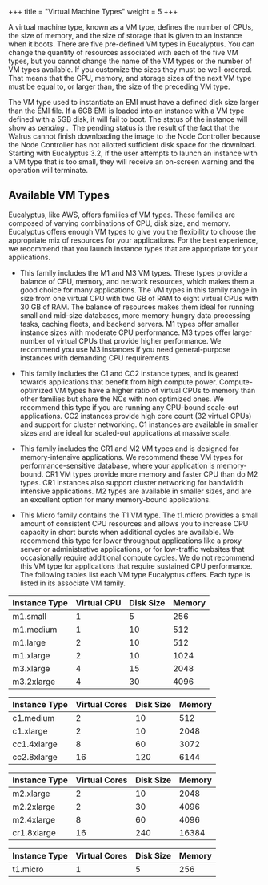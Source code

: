 +++
title = "Virtual Machine Types"
weight = 5
+++

A virtual machine type, known as a VM type, defines the number of CPUs, the size of memory, and the size of storage that is given to an instance when it boots. There are five pre-defined VM types in Eucalyptus. You can change the quantity of resources associated with each of the five VM types, but you cannot change the name of the VM types or the number of VM types available. If you customize the sizes they must be well-ordered. That means that the CPU, memory, and storage sizes of the next VM type must be equal to, or larger than, the size of the preceding VM type.  

The VM type used to instantiate an EMI must have a defined disk size larger than the EMI file. If a 6GB EMI is loaded into an instance with a VM type defined with a 5GB disk, it will fail to boot. The status of the instance will show as *pending* .  The pending status is the result of the fact that the Walrus cannot finish downloading the image to the Node Controller because the Node Controller has not allotted sufficient disk space for the download. Starting with Eucalyptus 3.2, if the user attempts to launch an instance with a VM type that is too small, they will receive an on-screen warning and the operation will terminate. 


## Available VM Types
Eucalyptus, like AWS, offers families of VM types. These families are composed of varying combinations of CPU, disk size, and memory. Eucalyptus offers enough VM types to give you the flexibility to choose the appropriate mix of resources for your applications. For the best experience, we recommend that you launch instance types that are appropriate for your applications. 



* This family includes the M1 and M3 VM types. These types provide a balance of CPU, memory, and network resources, which makes them a good choice for many applications. The VM types in this family range in size from one virtual CPU with two GB of RAM to eight virtual CPUs with 30 GB of RAM. The balance of resources makes them ideal for running small and mid-size databases, more memory-hungry data processing tasks, caching fleets, and backend servers. M1 types offer smaller instance sizes with moderate CPU performance. M3 types offer larger number of virtual CPUs that provide higher performance. We recommend you use M3 instances if you need general-purpose instances with demanding CPU requirements. 


* This family includes the C1 and CC2 instance types, and is geared towards applications that benefit from high compute power. Compute-optimized VM types have a higher ratio of virtual CPUs to memory than other families but share the NCs with non optimized ones. We recommend this type if you are running any CPU-bound scale-out applications. CC2 instances provide high core count (32 virtual CPUs) and support for cluster networking. C1 instances are available in smaller sizes and are ideal for scaled-out applications at massive scale. 
* This family includes the CR1 and M2 VM types and is designed for memory-intensive applications. We recommend these VM types for performance-sensitive database, where your application is memory-bound. CR1 VM types provide more memory and faster CPU than do M2 types. CR1 instances also support cluster networking for bandwidth intensive applications. M2 types are available in smaller sizes, and are an excellent option for many memory-bound applications. 
* This Micro family contains the T1 VM type. The t1.micro provides a small amount of consistent CPU resources and allows you to increase CPU capacity in short bursts when additional cycles are available. We recommend this type for lower throughput applications like a proxy server or administrative applications, or for low-traffic websites that occasionally require additional compute cycles. We do not recommend this VM type for applications that require sustained CPU performance. 
The following tables list each VM type Eucalyptus offers. Each type is listed in its associate VM family. 


| Instance Type | Virtual CPU | Disk Size | Memory | 
|  :---- |  :---- |  :---- |  :---- | 
| m1.small | 1 | 5 | 256 | 
| m1.medium | 1 | 10 | 512 | 
| m1.large | 2 | 10 | 512 | 
| m1.xlarge | 2 | 10 | 1024 | 
| m3.xlarge | 4 | 15 | 2048 | 
| m3.2xlarge | 4 | 30 | 4096 | 


| Instance Type | Virtual Cores | Disk Size | Memory | 
|  :---- |  :---- |  :---- |  :---- | 
| c1.medium | 2 | 10 | 512 | 
| c1.xlarge | 2 | 10 | 2048 | 
| cc1.4xlarge | 8 | 60 | 3072 | 
| cc2.8xlarge | 16 | 120 | 6144 | 


| Instance Type | Virtual Cores | Disk Size | Memory | 
|  :---- |  :---- |  :---- |  :---- | 
| m2.xlarge | 2 | 10 | 2048 | 
| m2.2xlarge | 2 | 30 | 4096 | 
| m2.4xlarge | 8 | 60 | 4096 | 
| cr1.8xlarge | 16 | 240 | 16384 | 


| Instance Type | Virtual Cores | Disk Size | Memory | 
|  :---- |  :---- |  :---- |  :---- | 
| t1.micro | 1 | 5 | 256 | 

